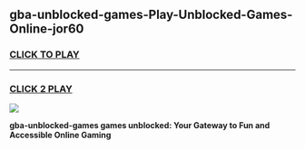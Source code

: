 
## gba-unblocked-games-Play-Unblocked-Games-Online-jor60
<h3>
<a href="https://premium76.site?title=gba-unblocked-games&ref=25A">CLICK TO PLAY</a></h3>
<hr>

<h3>
<a href="https://premium76.site?title=gba-unblocked-games&ref=25A">CLICK 2 PLAY</a>
  
</h3>

<a href="https://premium76.site?title=gba-unblocked-games&ref=25A"><img src="https://clearcache.store/games.png"></a>


**gba-unblocked-games games unblocked: Your Gateway to Fun and Accessible Online Gaming**
